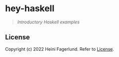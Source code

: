 # hey-haskell

> *Introductory Haskell examples*

## License
Copyright (c) 2022 Heini Fagerlund. Refer to [License](https://github.com/hfagerlund/hey-haskell/blob/master/LICENSE).

